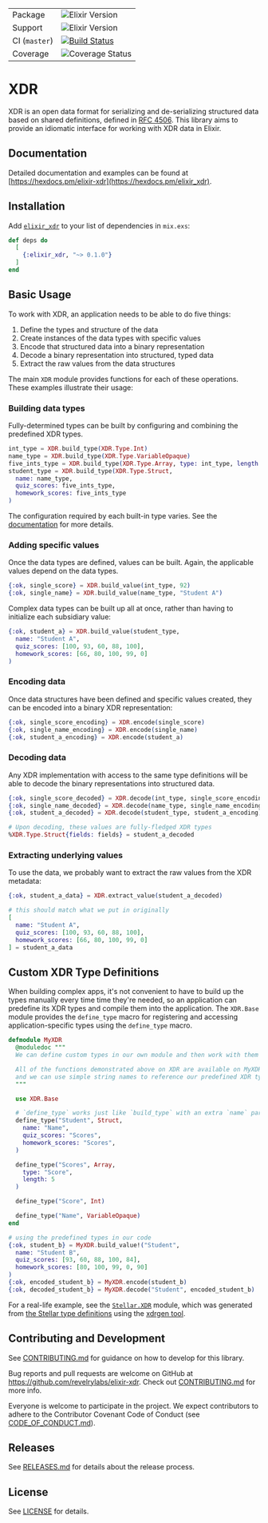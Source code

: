 |            |              |
| ---------- | ------------ |
| Package  | ![Elixir Version](https://img.shields.io/badge/Version-0.1.0-yellow) |
| Support  | ![Elixir Version](https://img.shields.io/badge/Elixir-v1.7%2B-blue) |
| CI (`master`) | [![Build Status](https://travis-ci.com/revelrylabs/elixir-xdr.svg?token=K2LyiUSDgTC1mWqq2YnM&branch=master)](https://travis-ci.com/revelrylabs/elixir-xdr) |
| Coverage | ![Coverage Status](https://opencov.prod.revelry.net/projects/40/badge.svg) |

# XDR

XDR is an open data format for serializing and de-serializing structured data based on shared definitions,
defined in [RFC 4506](http://tools.ietf.org/html/rfc4506.html). This library aims to provide an idiomatic
interface for working with XDR data in Elixir.


## Documentation

Detailed documentation and examples can be found at [https://hexdocs.pm/elixir-xdr](https://hexdocs.pm/elixir_xdr).


## Installation

Add [`elixir_xdr`](https://hex.pm/packages/elixir_xdr) to your list of dependencies in `mix.exs`:

```elixir
def deps do
  [
    {:elixir_xdr, "~> 0.1.0"}
  ]
end
```


## Basic Usage

To work with XDR, an application needs to be able to do five things:

1. Define the types and structure of the data
2. Create instances of the data types with specific values
3. Encode that structured data into a binary representation
4. Decode a binary representation into structured, typed data
5. Extract the raw values from the data structures

The main `XDR` module provides functions for each of these operations.
These examples illustrate their usage:


### Building data types

Fully-determined types can be built by configuring and combining the predefined XDR types.

```elixir
int_type = XDR.build_type(XDR.Type.Int)
name_type = XDR.build_type(XDR.Type.VariableOpaque)
five_ints_type = XDR.build_type(XDR.Type.Array, type: int_type, length: 5)
student_type = XDR.build_type(XDR.Type.Struct,
  name: name_type,
  quiz_scores: five_ints_type,
  homework_scores: five_ints_type
)
```

The configuration required by each built-in type varies. See the [documentation](https://hexdocs.pm/elixir-xdr/XDR.html#build_type/2) for more details.


### Adding specific values

Once the data types are defined, values can be built. Again, the applicable values
depend on the data types.

```elixir
{:ok, single_score} = XDR.build_value(int_type, 92)
{:ok, single_name} = XDR.build_value(name_type, "Student A")
```

Complex data types can be built up all at once, rather than having to initialize
each subsidiary value:

```elixir
{:ok, student_a} = XDR.build_value(student_type,
  name: "Student A",
  quiz_scores: [100, 93, 60, 88, 100],
  homework_scores: [66, 80, 100, 99, 0]
)
```


### Encoding data

Once data structures have been defined and specific values created, they can be encoded
into a binary XDR representation:

```elixir
{:ok, single_score_encoding} = XDR.encode(single_score)
{:ok, single_name_encoding} = XDR.encode(single_name)
{:ok, student_a_encoding} = XDR.encode(student_a)
```


### Decoding data

Any XDR implementation with access to the same type definitions will be able to decode the binary
representations into structured data.

```elixir
{:ok, single_score_decoded} = XDR.decode(int_type, single_score_encoding)
{:ok, single_name_decoded} = XDR.decode(name_type, single_name_encoding)
{:ok, student_a_decoded} = XDR.decode(student_type, student_a_encoding)

# Upon decoding, these values are fully-fledged XDR types
%XDR.Type.Struct{fields: fields} = student_a_decoded
```


### Extracting underlying values

To use the data, we probably want to extract the raw values from the XDR metadata:

```elixir
{:ok, student_a_data} = XDR.extract_value(student_a_decoded)

# this should match what we put in originally
[
  name: "Student A",
  quiz_scores: [100, 93, 60, 88, 100],
  homework_scores: [66, 80, 100, 99, 0]
] = student_a_data
```


## Custom XDR Type Definitions

When building complex apps, it's not convenient to have to build up the types
manually every time time they're needed, so an application can predefine
its XDR types and compile them into the application. The `XDR.Base` module
provides the `define_type` macro for registering and accessing application-specific
types using the `define_type` macro.

```elixir
defmodule MyXDR
  @moduledoc """
  We can define custom types in our own module and then work with them through that module.

  All of the functions demonstrated above on XDR are available on MyXDR,
  and we can use simple string names to reference our predefined XDR types.
  """

  use XDR.Base

  # `define_type` works just like `build_type` with an extra `name` parameter at the front
  define_type("Student", Struct,
    name: "Name",
    quiz_scores: "Scores",
    homework_scores: "Scores",
  )

  define_type("Scores", Array,
    type: "Score",
    length: 5
  )

  define_type("Score", Int)

  define_type("Name", VariableOpaque)
end

# using the predefined types in our code
{:ok, student_b} = MyXDR.build_value!("Student",
  name: "Student B",
  quiz_scores: [93, 60, 88, 100, 84],
  homework_scores: [80, 100, 99, 0, 90]
)
{:ok, encoded_student_b} = MyXDR.encode(student_b)
{:ok, decoded_student_b} = MyXDR.decode("Student", encoded_student_b)
```

For a real-life example, see the [`Stellar.XDR`](https://github.com/revelrylabs/elixir-xdr/tree/master/test/support/stellar/Stellar.XDR_generated.ex) module, which was generated from [the Stellar type definitions](https://github.com/stellar/js-stellar-base/tree/master/xdr) using the [xdrgen tool](https://github.com/stellar/xdrgen).


## Contributing and Development

See [CONTRIBUTING.md](https://github.com/revelrylabs/elixir-xdr/blob/master/CONTRIBUTING.md)
for guidance on how to develop for this library.

Bug reports and pull requests are welcome on GitHub at https://github.com/revelrylabs/elixir-xdr. Check out [CONTRIBUTING.md](https://github.com/revelrylabs/elixir-xdr/blob/master/CONTRIBUTING.md) for more info.

Everyone is welcome to participate in the project. We expect contributors to
adhere to the Contributor Covenant Code of Conduct (see [CODE_OF_CONDUCT.md](https://github.com/revelrylabs/elixir-xdr/blob/master/CODE_OF_CONDUCT.md)).

## Releases

See [RELEASES.md](https://github.com/revelrylabs/elixir-xdr/blob/master/RELEASES.md) for details about the release process.


## License

See [LICENSE](https://github.com/revelrylabs/elixir-xdr/blob/master/LICENSE) for details.
